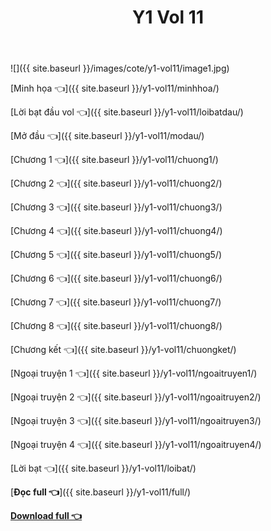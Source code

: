 ﻿---
layout: post
title: Y1 Vol 11
---

![]({{ site.baseurl }}/images/cote/y1-vol11/image1.jpg)

[Minh họa 👈]({{ site.baseurl }}/y1-vol11/minhhoa/)

[Lời bạt đầu vol 👈]({{ site.baseurl }}/y1-vol11/loibatdau/)

[Mở đầu 👈]({{ site.baseurl }}/y1-vol11/modau/)

[Chương 1 👈]({{ site.baseurl }}/y1-vol11/chuong1/)

[Chương 2 👈]({{ site.baseurl }}/y1-vol11/chuong2/)

[Chương 3 👈]({{ site.baseurl }}/y1-vol11/chuong3/)

[Chương 4 👈]({{ site.baseurl }}/y1-vol11/chuong4/)

[Chương 5 👈]({{ site.baseurl }}/y1-vol11/chuong5/)

[Chương 6 👈]({{ site.baseurl }}/y1-vol11/chuong6/)

[Chương 7 👈]({{ site.baseurl }}/y1-vol11/chuong7/)

[Chương 8 👈]({{ site.baseurl }}/y1-vol11/chuong8/)

[Chương kết 👈]({{ site.baseurl }}/y1-vol11/chuongket/)

[Ngoại truyện 1 👈]({{ site.baseurl }}/y1-vol11/ngoaitruyen1/)

[Ngoại truyện 2 👈]({{ site.baseurl }}/y1-vol11/ngoaitruyen2/)

[Ngoại truyện 3 👈]({{ site.baseurl }}/y1-vol11/ngoaitruyen3/)

[Ngoại truyện 4 👈]({{ site.baseurl }}/y1-vol11/ngoaitruyen4/)

[Lời bạt 👈]({{ site.baseurl }}/y1-vol11/loibat/)

[**Đọc full 👈**]({{ site.baseurl }}/y1-vol11/full/)

[**Download full 👈**](http://link1s.net/cote-y1-vol11)